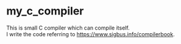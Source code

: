 # my_c_compiler
This is small C compiler which can compile itself.
<br>
I write the code referring to https://www.sigbus.info/compilerbook.
